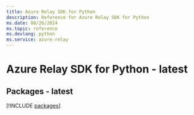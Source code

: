 ```yaml
---
title: Azure Relay SDK for Python
description: Reference for Azure Relay SDK for Python
ms.date: 08/26/2024
ms.topic: reference
ms.devlang: python
ms.service: azure-relay
---
```

# Azure Relay SDK for Python - latest
## Packages - latest
[!INCLUDE [packages](relay-index.md)]
